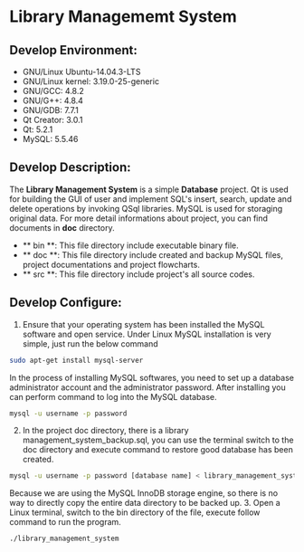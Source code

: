 # Library Managememt System
## Develop Environment:
- GNU/Linux Ubuntu-14.04.3-LTS
- GNU/Linux kernel: 3.19.0-25-generic
- GNU/GCC: 4.8.2
- GNU/G++: 4.8.4
- GNU/GDB: 7.7.1
- Qt Creator: 3.0.1
- Qt: 5.2.1
- MySQL: 5.5.46

## Develop Description:
The **Library Management System** is a simple **Database** project. Qt is used for building the GUI of user and implement SQL's insert, search, update and delete operations by invoking QSql libraries. MySQL is used for storaging original data. For more detail informations about project, you can find documents in **doc** directory. 

- ** bin **: This file directory include executable binary file.
- ** doc **: This file directory include created and backup MySQL files, project documentations and project flowcharts.
- ** src **: This file directory include project's all source codes.

## Develop Configure:
1. Ensure that your operating system has been installed the MySQL software and open service. Under Linux MySQL installation is very simple, just run the below command
``` bash
sudo apt-get install mysql-server
```
In the process of installing MySQL softwares, you need to set up a database administrator account and the administrator password. After installing you can perform command to log into the MySQL database.
``` bash
mysql -u username -p password
```
2. In the project doc directory, there is a library management_system_backup.sql, you can use the terminal switch to the doc directory and execute command to restore good database has been created.
``` bash
mysql -u username -p password [database name] < library_management_system_backup.sql
```
Because we are using the MySQL InnoDB storage engine, so there is no way to directly copy the entire data directory to be backed up.
3. Open a Linux terminal, switch to the bin directory of the file, execute follow command to run the program.
``` bash
./library_management_system
```